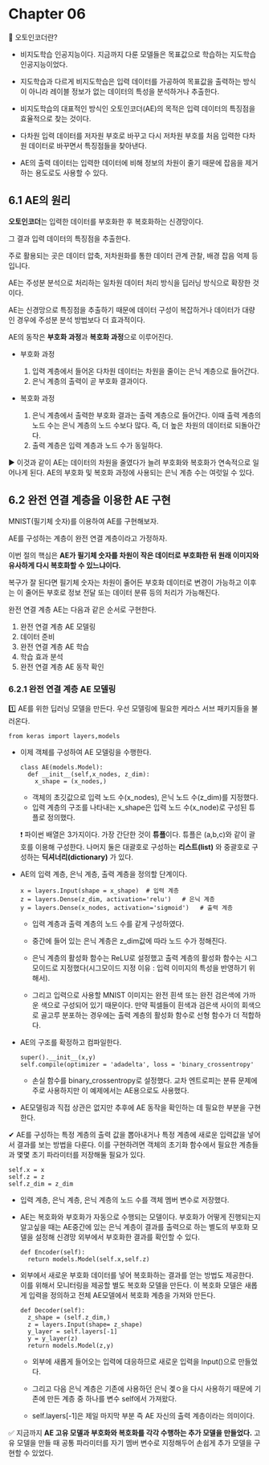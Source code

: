 # Chapter 06 #

📍 오토인코더란?

- 비지도학습 인공지능이다. 지금까지 다룬 모델들은 목표값으로 학습하는 지도학습 인공지능이었다.

- 지도학습과 다르게 비지도학습은 입력 데이터를 가공하여 목표값을 출력하는 방식이 아니라 레이블 정보가 없는 데이터의 특성을 분석하거나 추출한다.

- 비지도학습의 대표적인 방식인 오토인코더(AE)의 목적은 입력 데이터의 특징점을 효율적으로 찾는 것이다.

- 다차원 입력 데이터를 저자원 부호로 바꾸고 다시 저차원 부호를 처음 입력한 다차원 데이터로 바꾸면서 특징점들을 찾아낸다.

- AE의 출력 데이터는 입력한 데이터에 비해 정보의 차원이 줄기 때문에 잡음을 제거하는 용도로도 사용할 수 있다.

## 6.1 AE의 원리 ##

**오토인코더**는 입력한 데이터를 부호화한 후 복호화하는 신경망이다.

그 결과 입력 데이터의 특징점을 추출한다. 

주로 활용되는 곳은 데이터 압축, 저차원화를 통한 데이터 관계 관찰, 배경 잡음 억제 등입니다.

AE는 주성분 분석으로 처리하는 일차원 데이터 처리 방식을 딥러닝 방식으로 확장한 것이다.

AE는 신경망으로 특징점을 추출하기 때문에 데이터 구성이 복잡하거나 데이터가 대량인 경우에 주성분 분석 방법보다 더 효과적이다.

AE의 동작은 **부호화 과정**과 **복호화 과정**으로 이루어진다.

  - 부호화 과정 

    1. 입력 계층에서 들어온 다차원 데이터는 차원을 줄이는 은닉 계층으로 들어간다.
    2. 은닉 계층의 출력이 곧 부호화 결과이다.

  - 복호화 과정

    1. 은닉 계층에서 출력한 부호화 결과는 출력 계층으로 들어간다. 이때 출력 계층의 노드 수는 은닉 계층의 노드 수보다 많다. 즉, 더 높은 차원의 데이터로 되돌아간다.
    2. 출력 계층은 입력 계층과 노드 수가 동일하다.

▶ 이것과 같이 AE는 데이터의 차원을 줄였다가 늘려 부호화와 복호화가 연속적으로 일어나게 된다. AE의 부호화 및 복호화 과정에 사용되는 은닉 계층 수는 여럿일 수 있다.

## 6.2 완전 연결 계층을 이용한 AE 구현 ##

MNIST(필기체 숫자)를 이용하여 AE를 구현해보자. 

AE를 구성하는 계층이 완전 연결 계층이라고 가정하자. 

이번 절의 핵심은 **AE가 필기체 숫자를 차원이 작은 데이터로 부호화한 뒤 원래 이미지와 유사하게 다시 복호화할 수 있느냐이다.**

복구가 잘 된다면 필기체 숫자는 차원이 줄어든 부호화 데이터로 변경이 가능하고 이후는 이 줄어든 부호로 정보 전달 또는 데이터 분류 등의 처리가 가능해진다.

완전 연결 계층 AE는 다음과 같은 순서로 구현한다.

1) 완전 연결 계층 AE 모델링
2) 데이터 준비
3) 완전 연결 계층 AE 학습
4) 학습 효과 분석
5) 완전 연결 계층 AE 동작 확인

### 6.2.1 완전 연결 계층 AE 모델링 ###

1️⃣ AE를 위한 딥러닝 모델을 만든다. 우선 모델링에 필요한 케라스 서브 패키지들을 불러온다.

    from keras import layers,models
    
- 이제 객체를 구성하여 AE 모델링을 수행한다.

      class AE(models.Model):
        def __init__(self,x_nodes, z_dim):
          x_shape = (x_nodes,)
          
     - 객체의 초깃값으로 입력 노드 수(x_nodes), 은닉 노드 수(z_dim)를 지정했다.
     - 입력 계층의 구조를 나타내는 x_shape은 입력 노드 수(x_node)로 구성된 튜플로 정의했다.
     
     ❗ 파이썬 배열은 3가지이다. 가장 간단한 것이 **튜플**이다. 튜플은 (a,b,c)와 같이 괄호를 이용해 구성한다. 나머지 둘은 대괄호로 구성하는 **리스트(list)** 와 중괄호로 구성하는 **딕셔너리(dictionary)** 가 있다.

- AE의 입력 계층, 은닉 계층, 출력 계층을 정의할 단계이다.

      x = layers.Input(shape = x_shape)  # 입력 계층
      z = layers.Dense(z_dim, activation='relu')   # 은닉 계층
      y = layers.Dense(x_nodes, activation='sigmoid')   # 출력 계층

    - 입력 계층과 출력 계층의 노드 수를 같게 구성하였다. 
    
    - 중간에 들어 있는 은닉 계층은 z_dim값에 따라 노드 수가 정해진다.
    
    - 은닉 계층의 활성화 함수는 ReLU로 설정했고 출력 계층의 활성화 함수는 시그모이드로 지정했다(시그모이드 지정 이유 : 입력 이미지의 특성을 반영하기 위해서).
    
    - 그리고 입력으로 사용할 MNIST 이미지는 완전 흰색 또는 완전 검은색에 가까운 색으로 구성되어 있기 때문이다. 만약 픽셀들이 흰색과 검은색 사이의 회색으로 골고루 분포하는 경우에는 출력 계층의 활성화 함수로 선형 함수가 더 적합하다.

- AE의 구조를 확정하고 컴파일한다.

      super().__init__(x,y)
      self.compile(optimizer = 'adadelta', loss = 'binary_crossentropy'

  - 손실 함수를 binary_crossentropy로 설정했다. 교차 엔트로피는 분류 문제에 주로 사용하지만 이 예제에서는 AE용으로도 사용했다.

- AE모델링과 직접 상관은 없지만 추후에 AE 동작을 확인하는 데 필요한 부분을 구현한다.

✔ AE를 구성하는 특정 계층의 출력 값을 뽑아내거나 특정 계층에 새로운 입력값을 넣어서 결과를 보는 방법을 다룬다. 이를 구현하려면 객체의 초기화 함수에서 필요한 계층들과 몇몇 초기 파라미터를 저장해둘 필요가 있다.

    self.x = x
    self.z = z
    self.z_dim = z_dim
    
   - 입력 계층, 은닉 계층, 은닉 계층의 노드 수를 객체 멤버 변수로 저장했다.

- AE는 복호화와 부호화가 자동으로 수행되는 모델이다. 부호화가 어떻게 진행되는지 알고싶을 때는 AE중간에 있는 은닉 계층이 결과를 출력으로 하는 별도의 부호화 모델을 설정해 신경망 외부에서 부호화한 결과를 확인할 수 있다.

      def Encoder(self):
        return models.Model(self.x,self.z)

- 외부에서 새로운 부호화 데이터를 넣어 복호화하는 결과를 얻는 방법도 제공한다. 이를 위해서 모니터링을 제공할 별도 복호화 모델을 만든다. 이 복호화 모델은 새롭게 입력을 정의하고 전체 AE모델에서 복호화 계층을 가져와 만든다.

      def Decoder(self):
        z_shape = (self.z_dim,)
        z = layers.Input(shape= z_shape)
        y_layer = self.layers[-1]
        y = y_layer(z)
        return models.Model(z,y)
  
  - 외부에 새롭게 들어오는 입력에 대응하므로 새로운 입력을 Input()으로 만들었다.

  - 그리고 다음 은닉 계층은 기존에 사용하던 은닉 곛ㅇ을 다시 사용하기 때문에 기존에 만든 계층 중 하나를 변수 self에서 가져왔다.

  - self.layers[-1]은 제일 마지막 부분 즉 AE 자신의 출력 계층이라는 의미이다.

✅ 지금까지 **AE 고유 모델과 부호화와 복호화를 각각 수행하는 추가 모델을 만들었다.** 고유 모델을 만들 때 공통 파라미터를 자기 멤버 변수로 지정해두어 손쉽게 추가 모델을 구현할 수 있었다.









